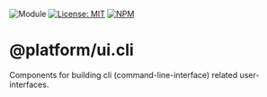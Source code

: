 ![Module](https://img.shields.io/badge/%40platform-ui.cli-%23EA4E7E.svg)
[![License: MIT](https://img.shields.io/badge/license-MIT-blue.svg)](https://opensource.org/licenses/MIT)
[![NPM](https://img.shields.io/npm/v/@platform/ui.cli.svg?colorB=blue&style=flat)](https://www.npmjs.com/package/@platform/ui.cli)

# @platform/ui.cli
Components for building cli (command-line-interface) related user-interfaces.

